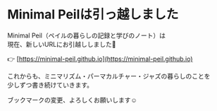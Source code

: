 # Minimal Peilは引っ越しました

Minimal Peil（ペイルの暮らしの記録と学びのノート）は  
現在、新しいURLにお引越ししました🌱

👉 [https://minimal-peil.github.io](https://minimal-peil.github.io)

これからも、ミニマリズム・パーマカルチャー・ジャズの暮らしのことを  
少しずつ書き続けていきます。

ブックマークの変更、よろしくお願いします☺️
